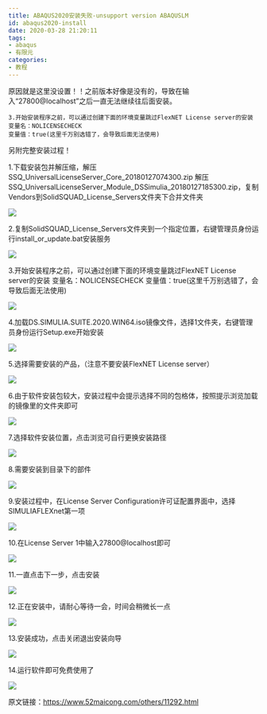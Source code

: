 ```yaml
---
title: ABAQUS2020安装失败-unsupport version ABAQUSLM
id: abaqus2020-install
date: 2020-03-28 21:20:11
tags:
- abaqus
- 有限元
categories:
- 教程
---
```


原因就是这里没设置！！之前版本好像是没有的，导致在输入“27800@localhost”之后一直无法继续往后面安装。

```
3.开始安装程序之前，可以通过创建下面的环境变量跳过FlexNET License server的安装
变量名：NOLICENSECHECK
变量值：true(这里千万别选错了，会导致后面无法使用)
```

另附完整安装过程！

<!---more--->

1.下载安装包并解压缩，解压SSQ_UniversalLicenseServer_Core_20180127074300.zip
解压SSQ_UniversalLicenseServer_Module_DSSimulia_20180127185300.zip，复制Vendors到SolidSQUAD_License_Servers文件夹下合并文件夹

![ ](https://p9.pstatp.com/large/pgc-image/987cbfab61d744509fd0be256813d0ac)

2.复制SolidSQUAD_License_Servers文件夹到一个指定位置，右键管理员身份运行install_or_update.bat安装服务

![ ](https://p3.pstatp.com/large/pgc-image/e67a4ea8b1054e6bbbcf83b52101e712)

3.开始安装程序之前，可以通过创建下面的环境变量跳过FlexNET License server的安装
变量名：NOLICENSECHECK
变量值：true(这里千万别选错了，会导致后面无法使用)

![ ](https://p3.pstatp.com/large/pgc-image/3c31e5c97f9c48c0b5cc2f45f800e260)

4.加载DS.SIMULIA.SUITE.2020.WIN64.iso镜像文件，选择1文件夹，右键管理员身份运行Setup.exe开始安装

![ ](https://p3.pstatp.com/large/pgc-image/270e151b31624e00803b7c71a4416570)

5.选择需要安装的产品，（注意不要安装FlexNET License server）

![ ](https://p9.pstatp.com/large/pgc-image/3586e3d0ea9a4b00a4c8f3828461caeb)

6.由于软件安装包较大，安装过程中会提示选择不同的包格体，按照提示浏览加载的镜像里的文件夹即可

![ ](https://p3.pstatp.com/large/pgc-image/3eeb9afbebef48bc99a060d534f67045)

7.选择软件安装位置，点击浏览可自行更换安装路径

![ ](https://p1.pstatp.com/large/pgc-image/80c39d4173104a82a31c0608ae79cde3)

8.需要安装到目录下的部件

![ ](https://p3.pstatp.com/large/pgc-image/eaedd88200614ebfa41097b12e78b329)

9.安装过程中，在License Server Configuration许可证配置界面中，选择SIMULIAFLEXnet第一项

![ ](https://p1.pstatp.com/large/pgc-image/0a31eb0e5b4746ee847ab7bccde8e5d1)

10.在License Server 1中输入27800@localhost即可

![ ](https://p1.pstatp.com/large/pgc-image/e8f8c43503a54976a8a8ab3c1a595244)

11.一直点击下一步，点击安装

![ ](https://p1.pstatp.com/large/pgc-image/17ce513e87f14ea0b853f62bc70568e2)

12.正在安装中，请耐心等待一会，时间会稍微长一点

![ ](https://p3.pstatp.com/large/pgc-image/69e8a005f1a648eda8d191be65b921f1)

13.安装成功，点击关闭退出安装向导

![ ](https://p3.pstatp.com/large/pgc-image/65d9a23ff5914617b141c5c48e2f4e03)

14.运行软件即可免费使用了

![ ](https://p3.pstatp.com/large/pgc-image/6aef519a038c438997910333b544515a)



原文链接：https://www.52maicong.com/others/11292.html